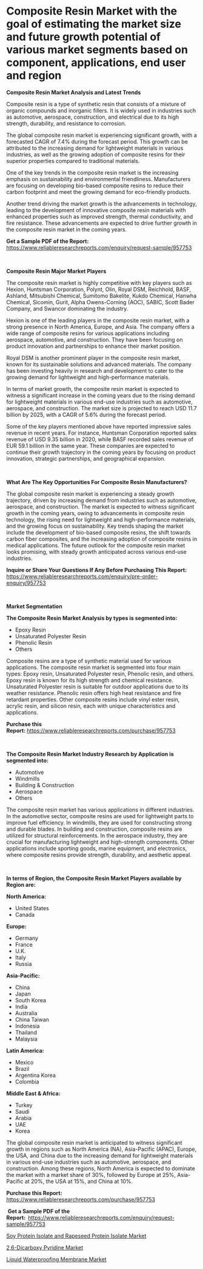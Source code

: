<p><h1>Composite Resin Market with the goal of estimating the market size and future growth potential of various market segments based on component, applications, end user and region</h1></p><p><strong>Composite Resin Market Analysis and Latest Trends</strong></p>
<p><p>Composite resin is a type of synthetic resin that consists of a mixture of organic compounds and inorganic fillers. It is widely used in industries such as automotive, aerospace, construction, and electrical due to its high strength, durability, and resistance to corrosion.</p><p>The global composite resin market is experiencing significant growth, with a forecasted CAGR of 7.4% during the forecast period. This growth can be attributed to the increasing demand for lightweight materials in various industries, as well as the growing adoption of composite resins for their superior properties compared to traditional materials.</p><p>One of the key trends in the composite resin market is the increasing emphasis on sustainability and environmental friendliness. Manufacturers are focusing on developing bio-based composite resins to reduce their carbon footprint and meet the growing demand for eco-friendly products.</p><p>Another trend driving the market growth is the advancements in technology, leading to the development of innovative composite resin materials with enhanced properties such as improved strength, thermal conductivity, and fire resistance. These advancements are expected to drive further growth in the composite resin market in the coming years.</p></p>
<p><strong>Get a Sample PDF of the Report:&nbsp;</strong> <a href="https://www.reliableresearchreports.com/enquiry/request-sample/957753">https://www.reliableresearchreports.com/enquiry/request-sample/957753</a></p>
<p>&nbsp;</p>
<p><strong>Composite Resin Major Market Players</strong></p>
<p><p>The composite resin market is highly competitive with key players such as Hexion, Huntsman Corporation, Polynt, Olin, Royal DSM, Reichhold, BASF, Ashland, Mitsubishi Chemical, Sumitomo Bakelite, Kukdo Chemical, Hanwha Chemical, Sicomin, Gurit, Alpha Owens-Corning (AOC), SABIC, Scott Bader Company, and Swancor dominating the industry.</p><p>Hexion is one of the leading players in the composite resin market, with a strong presence in North America, Europe, and Asia. The company offers a wide range of composite resins for various applications including aerospace, automotive, and construction. They have been focusing on product innovation and partnerships to enhance their market position.</p><p>Royal DSM is another prominent player in the composite resin market, known for its sustainable solutions and advanced materials. The company has been investing heavily in research and development to cater to the growing demand for lightweight and high-performance materials.</p><p>In terms of market growth, the composite resin market is expected to witness a significant increase in the coming years due to the rising demand for lightweight materials in various end-use industries such as automotive, aerospace, and construction. The market size is projected to reach USD 11.7 billion by 2025, with a CAGR of 5.6% during the forecast period.</p><p>Some of the key players mentioned above have reported impressive sales revenue in recent years. For instance, Huntsman Corporation reported sales revenue of USD 9.35 billion in 2020, while BASF recorded sales revenue of EUR 59.1 billion in the same year. These companies are expected to continue their growth trajectory in the coming years by focusing on product innovation, strategic partnerships, and geographical expansion.</p></p>
<p>&nbsp;</p>
<p><strong>What Are The Key Opportunities For Composite Resin Manufacturers?</strong></p>
<p><p>The global composite resin market is experiencing a steady growth trajectory, driven by increasing demand from industries such as automotive, aerospace, and construction. The market is expected to witness significant growth in the coming years, owing to advancements in composite resin technology, the rising need for lightweight and high-performance materials, and the growing focus on sustainability. Key trends shaping the market include the development of bio-based composite resins, the shift towards carbon fiber composites, and the increasing adoption of composite resins in medical applications. The future outlook for the composite resin market looks promising, with steady growth anticipated across various end-use industries.</p></p>
<p><strong>Inquire or Share Your Questions If Any Before Purchasing This Report:</strong> <a href="https://www.reliableresearchreports.com/enquiry/pre-order-enquiry/957753">https://www.reliableresearchreports.com/enquiry/pre-order-enquiry/957753</a></p>
<p>&nbsp;</p>
<p><strong>Market Segmentation</strong></p>
<p><strong>The Composite Resin Market Analysis by types is segmented into:</strong></p>
<p><ul><li>Epoxy Resin</li><li>Unsaturated Polyester Resin</li><li>Phenolic Resin</li><li>Others</li></ul></p>
<p><p>Composite resins are a type of synthetic material used for various applications. The composite resin market is segmented into four main types: Epoxy resin, Unsaturated Polyester resin, Phenolic resin, and others. Epoxy resin is known for its high strength and chemical resistance. Unsaturated Polyester resin is suitable for outdoor applications due to its weather resistance. Phenolic resin offers high heat resistance and fire retardant properties. Other composite resins include vinyl ester resin, acrylic resin, and silicon resin, each with unique characteristics and applications.</p></p>
<p><strong>Purchase this Report:&nbsp;</strong><a href="https://www.reliableresearchreports.com/purchase/957753">https://www.reliableresearchreports.com/purchase/957753</a></p>
<p>&nbsp;</p>
<p><strong>The Composite Resin Market Industry Research by Application is segmented into:</strong></p>
<p><ul><li>Automotive</li><li>Windmills</li><li>Building & Construction</li><li>Aerospace</li><li>Others</li></ul></p>
<p><p>The composite resin market has various applications in different industries. In the automotive sector, composite resins are used for lightweight parts to improve fuel efficiency. In windmills, they are used for constructing strong and durable blades. In building and construction, composite resins are utilized for structural reinforcements. In the aerospace industry, they are crucial for manufacturing lightweight and high-strength components. Other applications include sporting goods, marine equipment, and electronics, where composite resins provide strength, durability, and aesthetic appeal.</p></p>
<p>&nbsp;</p>
<p><strong>In terms of Region, the Composite Resin Market Players available by Region are:</strong></p>
<p>
    <p> <strong> North America: </strong>
        <ul>
            <li>United States</li>
            <li>Canada</li>
        </ul>
        </p> 
    <p> <strong> Europe: </strong>
        <ul>
            <li>Germany</li>
            <li>France</li>
            <li>U.K.</li>
            <li>Italy</li>
            <li>Russia</li>
        </ul>
        </p> 
    <p> <strong> Asia-Pacific: </strong>
        <ul>
            <li>China</li>
            <li>Japan</li>
            <li>South Korea</li>
            <li>India</li>
            <li>Australia</li>
            <li>China Taiwan</li>
            <li>Indonesia</li>
            <li>Thailand</li>
            <li>Malaysia</li>
        </ul>
        </p> 
    <p> <strong> Latin America: </strong>
        <ul>
            <li>Mexico</li>
            <li>Brazil</li>
            <li>Argentina Korea</li>
            <li>Colombia</li>
        </ul>
        </p> 
    <p> <strong> Middle East & Africa: </strong>
        <ul>
            <li>Turkey</li>
            <li>Saudi</li>
            <li>Arabia</li>
            <li>UAE</li>
            <li>Korea</li>
        </ul>
    </p>
    </p>
<p><p>The global composite resin market is anticipated to witness significant growth in regions such as North America (NA), Asia-Pacific (APAC), Europe, the USA, and China due to the increasing demand for lightweight materials in various end-use industries such as automotive, aerospace, and construction. Among these regions, North America is expected to dominate the market with a market share of 30%, followed by Europe at 25%, Asia-Pacific at 20%, the USA at 15%, and China at 10%.</p></p>
<p><strong>Purchase this Report: </strong><a href="https://www.reliableresearchreports.com/purchase/957753">https://www.reliableresearchreports.com/purchase/957753</a></p>
<p>&nbsp;<strong>Get a Sample PDF of the Report:&nbsp;&nbsp;</strong><a href="https://www.reliableresearchreports.com/enquiry/request-sample/957753">https://www.reliableresearchreports.com/enquiry/request-sample/957753</a></p>
<p><strong></strong></p>
<p><p><a href="https://view.publitas.com/reportprime-1/soy-protein-isolate-and-rapeseed-protein-isolate-market-provides-detailed-segmentation-of-this-market-based-on-type-application-and-region-and-forecast-for-the-period-from-2023-2030/">Soy Protein Isolate and Rapeseed Protein Isolate Market</a></p><p><a href="https://view.publitas.com/reportprime-1/26-dicarboxy-pyridine-market-challenges-opportunities-and-growth-drivers-and-major-market-players-forecasted-for-period-from-2023-2030/">2,6-Dicarboxy Pyridine Market</a></p><p><a href="https://view.publitas.com/reportprime-1/liquid-waterproofing-membrane-market-research-report-unlocks-analysis-on-the-market-financial-status-market-size-and-market-revenue-upto-2030/">Liquid Waterproofing Membrane Market</a></p></p>